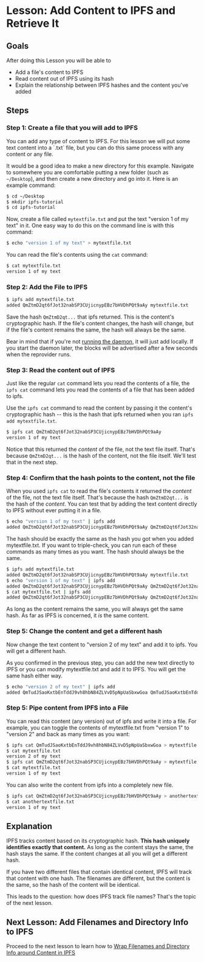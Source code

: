 # Lesson: Add Content to IPFS and Retrieve It

## Goals

After doing this Lesson you will be able to

* Add a file's content to IPFS
* Read content out of IPFS using its hash
* Explain the relationship between IPFS hashes and the content you've added

## Steps

### Step 1: Create a file that you will add to IPFS

 You can add any type of content to IPFS. For this lesson we will put some text content into a \`.txt\` file, but you can do this same process with any content or any file.

It would be a good idea to make a new directory for this example. Navigate to somewhere you are comfortable putting a new folder \(such as `~/Desktop`\), and then create a new directory and go into it. Here is an example command:

```bash
$ cd ~/Desktop
$ mkdir ipfs-tutorial
$ cd ipfs-tutorial
```

Now, create a file called `mytextfile.txt` and put the text "version 1 of my text" in it. One easy way to do this on the command line is with this command:

```bash
$ echo "version 1 of my text" > mytextfile.txt
```

You can read the file's contents using the `cat` command:

```bash
$ cat mytextfile.txt
version 1 of my text
```

### Step 2: Add the File to IPFS

```bash
$ ipfs add mytextfile.txt
added QmZtmD2qt6fJot32nabSP3CUjicnypEBz7bHVDhPQt9aAy mytextfile.txt
```

Save the hash `QmZtmD2qt...` that ipfs returned. This is the content's cryptographic hash. If the file's content changes, the hash will change, but if the file's content remains the same, the hash will always be the same.

Bear in mind that if you're not [running the daemon](../going-online/connect-your-node.md#step-1-start-the-ipfs-daemon), it will just add locally. If you start the daemon later, the blocks will be advertised after a few seconds when the reprovider runs.

### Step 3: Read the content out of IPFS

Just like the regular `cat` command lets you read the contents of a file, the `ipfs cat` command lets you read the contents of a file that has been added to ipfs.

Use the `ipfs cat` command to read the content by passing it the content's cryptographic hash -- this is the hash that ipfs returned when you ran `ipfs add mytextfile.txt`.

```bash
$ ipfs cat QmZtmD2qt6fJot32nabSP3CUjicnypEBz7bHVDhPQt9aAy
version 1 of my text
```

Notice that this returned the _content_ of the file, not the text file itself. That's because `QmZtmD2qt...` is the hash of the content, not the file itself. We'll test that in the next step.

### Step 4: Confirm that the hash points to the content, not the file

When you used `ipfs cat` to read the file's contents it returned the _content_ of the file, not the text file itself. That's because the hash `QmZtmD2qt...` is the hash of the _content_. You can test that by adding the text content directly to IPFS without ever putting it in a file.

```bash
$ echo "version 1 of my text" | ipfs add
added QmZtmD2qt6fJot32nabSP3CUjicnypEBz7bHVDhPQt9aAy QmZtmD2qt6fJot32nabSP3CUjicnypEBz7bHVDhPQt9aAy
```

The hash should be exactly the same as the hash you got when you added mytextfile.txt. If you want to triple-check, you can run each of these commands as many times as you want. The hash should always be the same.

```bash
$ ipfs add mytextfile.txt
added QmZtmD2qt6fJot32nabSP3CUjicnypEBz7bHVDhPQt9aAy mytextfile.txt
$ echo "version 1 of my text" | ipfs add
added QmZtmD2qt6fJot32nabSP3CUjicnypEBz7bHVDhPQt9aAy QmZtmD2qt6fJot32nabSP3CUjicnypEBz7bHVDhPQt9aAy
$ cat mytextfile.txt | ipfs add
added QmZtmD2qt6fJot32nabSP3CUjicnypEBz7bHVDhPQt9aAy QmZtmD2qt6fJot32nabSP3CUjicnypEBz7bHVDhPQt9aAy
```

As long as the content remains the same, you will always get the same hash. As far as IPFS is concerned, it _is_ the same content.

### Step 5: Change the content and get a different hash

Now change the text content to "version 2 of my text" and add it to ipfs. You will get a different hash.

As you confirmed in the previous step, you can add the new text directly to IPFS or you can modify mytextfile.txt and add it to IPFS. You will get the same hash either way.

```bash
$ echo "version 2 of my text" | ipfs add
added QmTudJSaoKxtbEnTddJ9vh8hbN84ZLVvD5pNpUaSbxwGoa QmTudJSaoKxtbEnTddJ9vh8hbN84ZLVvD5pNpUaSbxwGoa
```

### Step 5: Pipe content from IPFS into a File

You can read this content \(any version\) out of ipfs and write it into a file. For example, you can toggle the contents of mytextfile.txt from "version 1" to "version 2" and back as many times as you want:

```bash
$ ipfs cat QmTudJSaoKxtbEnTddJ9vh8hbN84ZLVvD5pNpUaSbxwGoa > mytextfile.txt
$ cat mytextfile.txt
version 2 of my text
$ ipfs cat QmZtmD2qt6fJot32nabSP3CUjicnypEBz7bHVDhPQt9aAy > mytextfile.txt
$ cat mytextfile.txt
version 1 of my text
```

You can also write the content from ipfs into a completely new file.

```bash
$ ipfs cat QmZtmD2qt6fJot32nabSP3CUjicnypEBz7bHVDhPQt9aAy > anothertextfile.txt
$ cat anothertextfile.txt
version 1 of my text
```

## Explanation

IPFS tracks content based on its cryptographic hash. **This hash uniquely identifies exactly that content.** As long as the content stays the same, the hash stays the same. If the content changes at all you will get a different hash.

If you have two different files that contain identical content, IPFS will track that content with one hash. The filenames are different, but the content is the same, so the hash of the content will be identical.

This leads to the question: how does IPFS track file names? That's the topic of the next lesson.

## Next Lesson: Add Filenames and Directory Info to IPFS

Proceed to the next lesson to learn how to [Wrap Filenames and Directory Info around Content in IPFS](wrap-directories-around-content.md)

